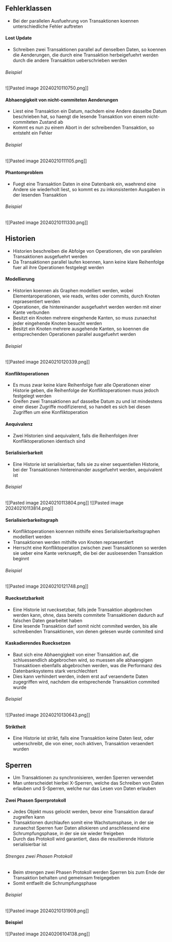 ## Fehlerklassen
- Bei der parallelen Ausfuehrung von Transaktionen koennen unterschiedliche Fehler auftreten
#### Lost Update
- Schreiben zwei Transaktionen parallel auf denselben Daten, so koennen die Aenderungen, die durch eine Transaktion herbeigefuehrt werden durch die andere Transaktion ueberschrieben werden
###### Beispiel
![[Pasted image 20240210110750.png]]
#### Abhaengigkeit von nicht-commiteten Aenderungen
- Liest eine Transaktion ein Datum, nachdem eine Andere dasselbe Datum beschrieben hat, so haengt die lesende Transaktion von einem nicht-commiteten Zustand ab
- Kommt es nun zu einem Abort in der schreibenden Transaktion, so entsteht ein Fehler
###### Beispiel
![[Pasted image 20240210111105.png]]
#### Phantomproblem
- Fuegt eine Transaktion Daten in eine Datenbank ein, waehrend eine Andere sie wiederholt liest, so kommt es zu inkonsistenten Ausgaben in der lesenden Transaktion
###### Beispiel
![[Pasted image 20240210111330.png]]
## Historien
- Historien beschreiben die Abfolge von Operationen, die von parallelen Transaktionen ausgefuehrt werden
- Da Transaktionen parallel laufen koennen, kann keine klare Reihenfolge fuer all ihre Operationen festgelegt werden
#### Modellierung
- Historien koennen als Graphen modelliert werden, wobei Elementaroperationen, wie reads, writes oder commits, durch Knoten repraesentiert werden
- Operationen, die hintereinander ausgefuehrt werden werden mit einer Kante verbunden
- Besitzt ein Knoten mehrere eingehende Kanten, so muss zunaechst jeder eingehende Knoten besucht werden
- Besitzt ein Knoten mehrere ausgehende Kanten, so koennen die entsprechenden Operationen parallel ausgefuehrt werden
###### Beispiel
![[Pasted image 20240210120339.png]]
#### Konfliktoperationen
- Es muss zwar keine klare Reihenfolge fuer alle Operationen einer Historie geben, die Reihenfolge der Konfliktoperationen muss jedoch festgelegt werden
- Greifen zwei Transaktionen auf dasselbe Datum zu und ist mindestens einer dieser Zugriffe modifizierend, so handelt es sich bei diesen Zugriffen um eine Konfliktoperation
#### Aequivalenz
- Zwei Historien sind aequivalent, falls die Reihenfolgen ihrer Konfliktoperationen identisch sind
#### Serialisierbarkeit
- Eine Historie ist serialisierbar, falls sie zu einer sequentiellen Historie, bei der Transaktionen hintereinander ausgefuehrt werden, aequivalent ist
###### Beispiel
![[Pasted image 20240210113804.png]]
![[Pasted image 20240210113814.png]]
#### Serialisierbarkeitsgraph
- Konfliktoperationen koennen mithilfe eines Serialisierbarkeitsgraphen modelliert werden
- Transaktionen werden mithilfe von Knoten repraesentiert
- Herrscht eine Konfliktoperation zwischen zwei Transaktionen so werden sie ueber eine Kante verknuepft, die bei der ausloesenden Transaktion beginnt
###### Beispiel
![[Pasted image 20240210121748.png]]
#### Ruecksetzbarkeit
- Eine Historie ist ruecksetzbar, falls jede Transaktion abgebrochen werden kann, ohne, dass bereits commitete Transaktionen dadurch auf falschen Daten gearbeitet haben
- Eine lesende Transaktion darf somit nicht commited werden, bis alle schreibenden Transaktionen, von denen gelesen wurde commited sind 
#### Kaskadierendes Ruecksetzen
- Baut sich eine Abhaengigkeit von einer Transaktion auf, die schluessendlich abgebrochen wird, so muessen alle abhaengigen Transaktioen ebenfalls abgebrochen werden, was die Performanz des Datenbanksystems stark verschlechtert
- Dies kann verhindert werden, indem erst auf veraenderte Daten zugegriffen wird, nachdem die entsprechende Transaktion commited wurde
###### Beispiel
![[Pasted image 20240210130643.png]]
#### Striktheit
- Eine Historie ist strikt, falls eine Transaktion keine Daten liest, oder ueberschreibt, die von einer, noch aktiven, Transaktion veraendert wurden
## Sperren
- Um Transaktionen zu synchronisieren, werden Sperren verwendet
- Man unterscheidet hierbei X-Sperren, welche das Schreiben von Daten erlauben und S-Sperren, welche nur das Lesen von Daten erlauben
#### Zwei Phasen Sperrprotokoll
- Jedes Objekt muss gelockt werden, bevor eine Transaktion darauf zugreifen kann
- Transaktionen durchlaufen somit eine Wachstumsphase, in der sie zunaechst Sperren fuer Daten allokieren und anschliessend eine Schrumpfungsphase, in der sie sie wieder freigeben
- Durch das Protokoll wird garantiert, dass die resultierende Historie serialisierbar ist
###### Strenges zwei Phasen Protokoll
- Beim strengen zwei Phasen Protokoll werden Sperren bis zum Ende der Transaktion behalten und gemeinsam freigegeben
- Somit entfaellt die Schrumpfungsphase
###### Beispiel
![[Pasted image 20240210131909.png]]
#### Beispiel
![[Pasted image 20240206104138.png]]